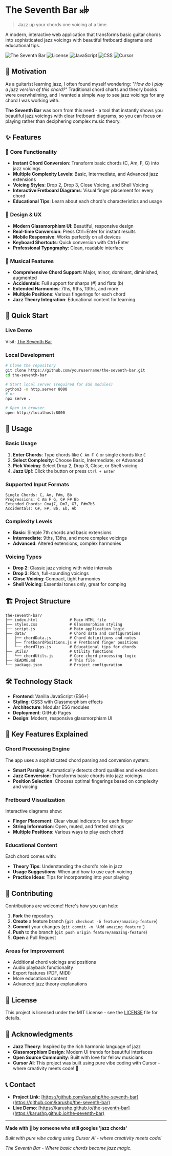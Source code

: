 # The Seventh Bar 𝄪𝄫

> Jazz up your chords one voicing at a time.

A modern, interactive web application that transforms basic guitar chords into sophisticated jazz voicings with beautiful fretboard diagrams and educational tips.

![The Seventh Bar](https://img.shields.io/badge/Status-Live-brightgreen)
![License](https://img.shields.io/badge/License-MIT-blue)
![JavaScript](https://img.shields.io/badge/JavaScript-ES6+-yellow)
![CSS](https://img.shields.io/badge/CSS-Glassmorphism-purple)
![Cursor](https://img.shields.io/badge/Built%20With-Cursor%20AI-orange)

## 🎸 Motivation

As a guitarist learning jazz, I often found myself wondering: *"How do I play a jazz version of this chord?"* Traditional chord charts and theory books were overwhelming, and I wanted a simple way to see jazz voicings for any chord I was working with.

**The Seventh Bar** was born from this need - a tool that instantly shows you beautiful jazz voicings with clear fretboard diagrams, so you can focus on playing rather than deciphering complex music theory.

## ✨ Features

### 🎯 **Core Functionality**
- **Instant Chord Conversion**: Transform basic chords (C, Am, F, G) into jazz voicings
- **Multiple Complexity Levels**: Basic, Intermediate, and Advanced jazz extensions
- **Voicing Styles**: Drop 2, Drop 3, Close Voicing, and Shell Voicing
- **Interactive Fretboard Diagrams**: Visual finger placement for every chord
- **Educational Tips**: Learn about each chord's characteristics and usage

### 🎨 **Design & UX**
- **Modern Glassmorphism UI**: Beautiful, responsive design
- **Real-time Conversion**: Press Ctrl+Enter for instant results
- **Mobile Responsive**: Works perfectly on all devices
- **Keyboard Shortcuts**: Quick conversion with Ctrl+Enter
- **Professional Typography**: Clean, readable interface

### 🎵 **Musical Features**
- **Comprehensive Chord Support**: Major, minor, dominant, diminished, augmented
- **Accidentals**: Full support for sharps (#) and flats (b)
- **Extended Harmonies**: 7ths, 9ths, 13ths, and more
- **Multiple Positions**: Various fingerings for each chord
- **Jazz Theory Integration**: Educational content for learning

## 🚀 Quick Start

### **Live Demo**
Visit: [The Seventh Bar](https://karushp.github.io/the-seventh-bar)

### **Local Development**
```bash
# Clone the repository
git clone https://github.com/yourusername/the-seventh-bar.git
cd the-seventh-bar

# Start local server (required for ES6 modules)
python3 -m http.server 8000
# or
npx serve .

# Open in browser
open http://localhost:8000
```

## 📖 Usage

### **Basic Usage**
1. **Enter Chords**: Type chords like `C Am F G` or single chords like `C`
2. **Select Complexity**: Choose Basic, Intermediate, or Advanced
3. **Pick Voicing**: Select Drop 2, Drop 3, Close, or Shell voicing
4. **Jazz Up!**: Click the button or press `Ctrl + Enter`

### **Supported Input Formats**
```
Single Chords: C, Am, F#m, Bb
Progressions: C Am F G, C# F# Bb
Extended Chords: Cmaj7, Dm7, G7, F#m7b5
Accidentals: C#, F#, Bb, Eb, Ab
```

### **Complexity Levels**
- **Basic**: Simple 7th chords and basic extensions
- **Intermediate**: 9ths, 13ths, and more complex voicings
- **Advanced**: Altered extensions, complex harmonies

### **Voicing Types**
- **Drop 2**: Classic jazz voicing with wide intervals
- **Drop 3**: Rich, full-sounding voicings
- **Close Voicing**: Compact, tight harmonies
- **Shell Voicing**: Essential tones only, great for comping

## 🏗️ Project Structure

```
the-seventh-bar/
├── index.html              # Main HTML file
├── styles.css              # Glassmorphism styling
├── script.js               # Main application logic
├── data/                   # Chord data and configurations
│   ├── chordData.js        # Chord definitions and notes
│   ├── fretboardPositions.js # Fretboard finger positions
│   └── chordTips.js        # Educational tips for chords
├── utils/                  # Utility functions
│   └── chordUtils.js       # Core chord processing logic
├── README.md               # This file
└── package.json            # Project configuration
```

## 🛠️ Technology Stack

- **Frontend**: Vanilla JavaScript (ES6+)
- **Styling**: CSS3 with Glassmorphism effects
- **Architecture**: Modular ES6 modules
- **Deployment**: GitHub Pages
- **Design**: Modern, responsive glassmorphism UI

## 🎯 Key Features Explained

### **Chord Processing Engine**
The app uses a sophisticated chord parsing and conversion system:
- **Smart Parsing**: Automatically detects chord qualities and extensions
- **Jazz Conversion**: Transforms basic chords into jazz voicings
- **Position Selection**: Chooses optimal fingerings based on complexity and voicing

### **Fretboard Visualization**
Interactive diagrams show:
- **Finger Placement**: Clear visual indicators for each finger
- **String Information**: Open, muted, and fretted strings
- **Multiple Positions**: Various ways to play each chord

### **Educational Content**
Each chord comes with:
- **Theory Tips**: Understanding the chord's role in jazz
- **Usage Suggestions**: When and how to use each voicing
- **Practice Ideas**: Tips for incorporating into your playing

## 🤝 Contributing

Contributions are welcome! Here's how you can help:

1. **Fork** the repository
2. **Create** a feature branch (`git checkout -b feature/amazing-feature`)
3. **Commit** your changes (`git commit -m 'Add amazing feature'`)
4. **Push** to the branch (`git push origin feature/amazing-feature`)
5. **Open** a Pull Request

### **Areas for Improvement**
- Additional chord voicings and positions
- Audio playback functionality
- Export features (PDF, MIDI)
- More educational content
- Advanced jazz theory explanations

## 📝 License

This project is licensed under the MIT License - see the [LICENSE](LICENSE) file for details.

## 🙏 Acknowledgments

- **Jazz Theory**: Inspired by the rich harmonic language of jazz
- **Glassmorphism Design**: Modern UI trends for beautiful interfaces
- **Open Source Community**: Built with love for fellow musicians
- **Cursor AI**: This project was built using pure vibe coding with Cursor - where creativity meets code! 🚀

## 📞 Contact

- **Project Link**: [https://github.com/karushp/the-seventh-bar](https://github.com/karushp/the-seventh-bar)
- **Live Demo**: [https://karushp.github.io/the-seventh-bar](https://karushp.github.io/the-seventh-bar)

---

**Made with 🎸 by someone who still googles 'jazz chords'**

*Built with pure vibe coding using Cursor AI - where creativity meets code!*

*The Seventh Bar - Where basic chords become jazz magic.* 
